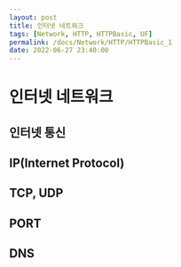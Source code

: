 ```yaml
---
layout: post
title: 인터넷 네트워크
tags: [Network, HTTP, HTTPBasic, UF]
permalink: /docs/Network/HTTP/HTTPBasic_1
date: 2022-06-27 23:40:00
---
```


# 인터넷 네트워크

## 인터넷 통신
## IP(Internet Protocol)
## TCP, UDP
## PORT
## DNS
